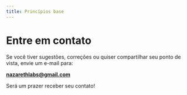```yaml
---
title: Princípios base
---
```


# Entre em contato

Se você tiver sugestões, correções ou quiser compartilhar seu ponto de vista, envie um e-mail para:

[**nazarethlabs@gmail.com**](mailto:nazarethlabs@gmail.com)

Será um prazer receber seu contato!
